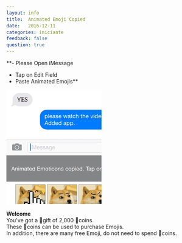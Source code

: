 ```yaml
---
layout: info
title:  Animated Emoji Copied
date:   2016-12-11
categories: iniciante
feedback: false
question: true
---
```


**- Please Open iMessage   
- Tap on Edit Field   
- Paste Animated Emojis**  
  
![screenshot](/assets/images/HowToPaste.gif)

  
**Welcome**  
You've got a 🎁gift of 2,000 📀coins.  
These 📀coins can be used to purchase Emojis.  
In addition, there are many free Emoji, do not need to spend 📀coins.





